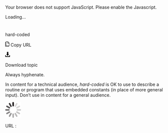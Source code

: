 ﻿Your browser does not support JavaScript. Please enable the Javascript.

Loading...

# 

hard-coded

![Copy URL](media/hard-coded/Copy.png)
Copy URL

![Download](media/hard-coded/Download.png)

Download topic

Always hyphenate. 

In content for a technical audience, *hard-coded*
is OK to use to describe a routine or program that uses embedded
constants (in place of more general input). Don’t use in content for a
general audience.

![In progress](media/hard-coded/activity-large.gif)

URL :
